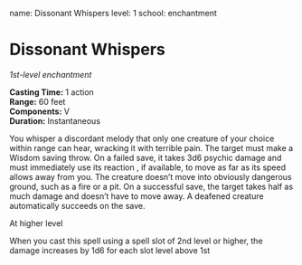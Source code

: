 name: Dissonant Whispers
level: 1
school: enchantment

# Dissonant Whispers 
_1st-level enchantment_

**Casting Time:** 1 action  
**Range:** 60 feet  
**Components:** V  
**Duration:** Instantaneous 


You whisper a discordant melody that only one creature of your choice within range can hear, wracking it with terrible pain. 
The target must make a Wisdom saving throw. On a failed save, it takes 3d6 psychic damage and must immediately use its reaction , if available, to move as far as its speed allows away from you. The creature doesn’t move into obviously dangerous ground, such as a fire or a pit. On a successful save, the target takes half as much damage and doesn’t have to move away. A deafened creature automatically succeeds on the save. 

At higher level

When you cast this spell using a spell slot of 2nd level or higher, the damage increases by 1d6 for each slot level above 1st

